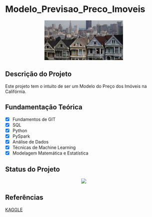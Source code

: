 ﻿# Modelo_Previsao_Preco_Imoveis

<p align="center">
  <img src = './img01.jpg' width = '50%'>
</p>

## Descrição do Projeto

Este projeto tem o intuito de ser um Modelo do Preço dos Imóveis na Califórnia.

## Fundamentação Teórica

- [x] Fundamentos de GIT
- [x] SQL
- [x] Python
- [x] PySpark
- [x] Análise de Dados
- [x] Técnicas de Machine Learning 
- [x] Modelagem Matemática e Estatística

## Status do Projeto

<p align="center">
<img src="http://img.shields.io/static/v1?label=STATUS&message=FINALIZADO&color=GREEN&style=for-the-badge"/>
</p>

## Referências

[KAGGLE](https://www.kaggle.com/datasets/fedesoriano/california-housing-prices-data-extra-features)




